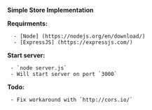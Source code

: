 **Simple Store Implementation**

**Requirments:**

	  - [Node] (https://nodejs.org/en/download/)
	  - [ExpressJS] (https://expressjs.com/)

**Start server:**

	 - `node server.js`
	 - Will start server on port `3000`

**Todo:**

	 - Fix workaround with `http://cors.io/`
